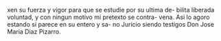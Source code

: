 xen su fuerza y vigor para que se estudie por su ultima de- 
bilita liberada voluntad, y con ningun motivo mi pretexto se contra-
vena. Asi lo agoro estando si parece en su entero y sa-
no Juricio siendo testigos Don Jose Maria Diaz Pizarro.